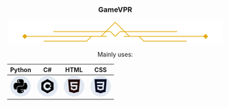 ### <div align=center>GameVPR</div>
<p align="center">
  <img src="line.png"/>
</p>
<div align="center">Mainly uses:
  
|Python|C#|HTML|CSS|
|:-:|:-:|:-:|:-:|
| <img src="python.svg" width=48> | <img src="csharp.svg" width=48> | <img src="html.svg" width=48> | <img src="css.svg" width=48> |

</div>
